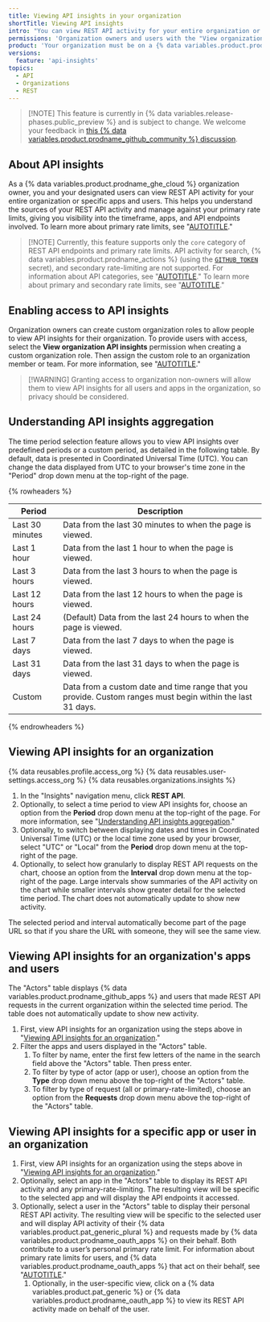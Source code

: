 ```yaml
---
title: Viewing API insights in your organization
shortTitle: Viewing API insights
intro: "You can view REST API activity for your entire organization or specific apps and users."
permissions: 'Organization owners and users with the "View organization API insights" permission.'
product: 'Your organization must be on a {% data variables.product.prodname_ghe_cloud %} plan.'
versions:
  feature: 'api-insights'
topics:
  - API
  - Organizations
  - REST
---
```


> [!NOTE] This feature is currently in {% data variables.release-phases.public_preview %} and is subject to change. We welcome your feedback in [this {% data variables.product.prodname_github_community %} discussion](https://github.co/api-insights-discussion).

## About API insights

As a {% data variables.product.prodname_ghe_cloud %} organization owner, you and your designated users can view REST API activity for your entire organization or specific apps and users. This helps you understand the sources of your REST API activity and manage against your primary rate limits, giving you visibility into the timeframe, apps, and API endpoints involved. To learn more about primary rate limits, see "[AUTOTITLE](/rest/using-the-rest-api/rate-limits-for-the-rest-api#about-primary-rate-limits)."

> [!NOTE] Currently, this feature supports only the `core` category of REST API endpoints and primary rate limits. API activity for search, {% data variables.product.prodname_actions %} (using the [`GITHUB_TOKEN`](/actions/security-for-github-actions/security-guides/automatic-token-authentication) secret), and secondary rate-limiting are not supported. For information about API categories, see "[AUTOTITLE](/rest/rate-limit/rate-limit)." To learn more about primary and secondary rate limits, see "[AUTOTITLE](/rest/using-the-rest-api/rate-limits-for-the-rest-api)."

## Enabling access to API insights
  
Organization owners can create custom organization roles to allow people to view API insights for their organization. To provide users with access, select the **View organization API insights** permission when creating a custom organization role. Then assign the custom role to an organization member or team. For more information, see "[AUTOTITLE](/organizations/managing-peoples-access-to-your-organization-with-roles/about-custom-organization-roles)."

>[!WARNING] Granting access to organization non-owners will allow them to view API insights for all users and apps in the organization, so privacy should be considered.

## Understanding API insights aggregation

The time period selection feature allows you to view API insights over predefined periods or a custom period, as detailed in the following table. By default, data is presented in Coordinated Universal Time (UTC). You can change the data displayed from UTC to your browser's time zone in the "Period" drop down menu at the top-right of the page.

{% rowheaders %}

| Period          | Description                                                                                                |
|-----------------|------------------------------------------------------------------------------------------------------------|
| Last 30 minutes | Data from the last 30 minutes to when the page is viewed.                                                  |
| Last 1 hour     | Data from the last 1 hour to when the page is viewed.                                                      |
| Last 3 hours    | Data from the last 3 hours to when the page is viewed.                                                     |
| Last 12 hours   | Data from the last 12 hours to when the page is viewed.                                                    |
| Last 24 hours   | (Default) Data from the last 24 hours to when the page is viewed.                                          |
| Last 7 days     | Data from the last 7 days to when the page is viewed.                                                      |
| Last 31 days    | Data from the last 31 days to when the page is viewed.                                                     |
| Custom          | Data from a custom date and time range that you provide. Custom ranges must begin within the last 31 days. |

{% endrowheaders %}

## Viewing API insights for an organization

{% data reusables.profile.access_org %}
{% data reusables.user-settings.access_org %}
{% data reusables.organizations.insights %}
1. In the "Insights" navigation menu, click **REST API**.
1. Optionally, to select a time period to view API insights for, choose an option from the **Period** drop down menu at the top-right of the page. For more information, see "[Understanding API insights aggregation](#understanding-api-insights-aggregation)."
1. Optionally, to switch between displaying dates and times in Coordinated Universal Time (UTC) or the local time zone used by your browser, select "UTC" or "Local" from the **Period** drop down menu at the top-right of the page.
1. Optionally, to select how granularly to display REST API requests on the chart, choose an option from the **Interval** drop down menu at the top-right of the page. Large intervals show summaries of the API activity on the chart while smaller intervals show greater detail for the selected time period. The chart does not automatically update to show new activity.

The selected period and interval automatically become part of the page URL so that if you share the URL with someone, they will see the same view.

## Viewing API insights for an organization's apps and users

The "Actors" table displays {% data variables.product.prodname_github_apps %} and users that made REST API requests in the current organization within the selected time period. The table does not automatically update to show new activity.

1. First, view API insights for an organization using the steps above in "[Viewing API insights for an organization](#viewing-api-insights-for-an-organization)."
1. Filter the apps and users displayed in the "Actors" table.
    1. To filter by name, enter the first few letters of the name in the search field above the "Actors" table. Then press enter.
    1. To filter by type of actor (app or user), choose an option from the **Type** drop down menu above the top-right of the "Actors" table.
    1. To filter by type of request (all or primary-rate-limited), choose an option from the **Requests** drop down menu above the top-right of the "Actors" table.

## Viewing API insights for a specific app or user in an organization

1. First, view API insights for an organization using the steps above in "[Viewing API insights for an organization](#viewing-api-insights-for-an-organization)."
1. Optionally, select an app in the "Actors" table to display its REST API activity and any primary-rate-limiting. The resulting view will be specific to the selected app and will display the API endpoints it accessed.
1. Optionally, select a user in the "Actors" table to display their personal REST API activity. The resulting view will be specific to the selected user and will display API activity of their {% data variables.product.pat_generic_plural %} and requests made by {% data variables.product.prodname_oauth_apps %} on their behalf. Both contribute to a user’s personal primary rate limit. For information about primary rate limits for users, and {% data variables.product.prodname_oauth_apps %} that act on their behalf, see "[AUTOTITLE](/rest/using-the-rest-api/rate-limits-for-the-rest-api#primary-rate-limit-for-authenticated-users)."
    1. Optionally, in the user-specific view, click on a {% data variables.product.pat_generic %} or {% data variables.product.prodname_oauth_app %} to view its REST API activity made on behalf of the user.
